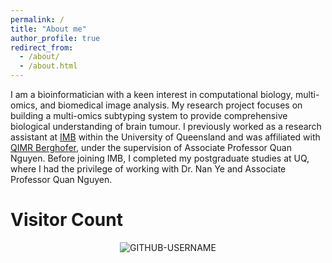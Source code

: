 ```yaml
---
permalink: /
title: "About me"
author_profile: true
redirect_from: 
  - /about/
  - /about.html
---
```


I am a bioinformatician with a keen interest in computational biology, multi-omics, and biomedical image analysis. My research project focuses on building a multi-omics subtyping system to provide comprehensive biological understanding of brain tumour. I previously worked as a research assistant at [IMB](https://imb.uq.edu.au/) within the University of Queensland and was affiliated with [QIMR Berghofer](https://www.qimrberghofer.edu.au/), under the supervision of Associate Professor Quan Nguyen. Before joining IMB, I completed my postgraduate studies at UQ, where I had the privilege of working with Dr. Nan Ye and Associate Professor Quan Nguyen.

# Visitor Count
<p align="center"> <img src="https://komarev.com/ghpvc/?username=GITHUB-USERNAME&label=Profile%20views&color=ce9927&style=flat" alt="GITHUB-USERNAME" /> </p>
